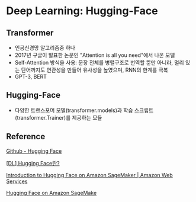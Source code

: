 # Deep Learning: Hugging-Face

## Transformer

- 인공신경망 알고리즘중 하나
- 2017년 구글이 발표한 논문인 "Attention is all you need"에서 나온 모델
- Self-Attention 방식을 사용: 문장 전체를 병렬구조로 번역할 뿐만 아니라, 멀리 있는 단어까지도 연관성을 만들어 유사성을 높였으며, RNN의 한계를 극복
- GPT-3, BERT


## Hugging-Face


- 다양한 트랜스포머 모델(transformer.models)과 학습 스크립트(transformer.Trainer)를 제공하는 모듈

## Reference 

[Github - Hugging Face](https://github.com/huggingface/transformers/blob/main/README_ko.md)

[[DL] Hugging Face란?](https://wooono.tistory.com/413)

[Introduction to Hugging Face on Amazon SageMaker | Amazon Web Services](https://www.youtube.com/watch?v=80ix-IyNnQI)

[Hugging Face on Amazon SageMake](https://aws.amazon.com/machine-learning/hugging-face/?sc_channel=EL&sc_campaign=Demo_2022_vid&sc_medium=YouTube&sc_content=&sc_detail=MACHINE_LEARNING&sc_country=US)
